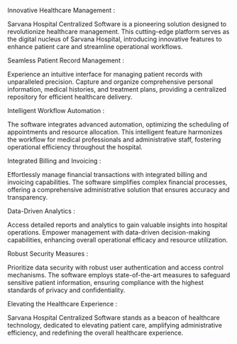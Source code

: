 Innovative Healthcare Management :

Sarvana Hospital Centralized Software is a pioneering solution designed to revolutionize healthcare management. This cutting-edge platform serves as the digital nucleus of Sarvana Hospital, introducing innovative features to enhance patient care and streamline operational workflows.

Seamless Patient Record Management :

Experience an intuitive interface for managing patient records with unparalleled precision. Capture and organize comprehensive personal information, medical histories, and treatment plans, providing a centralized repository for efficient healthcare delivery.

Intelligent Workflow Automation :

The software integrates advanced automation, optimizing the scheduling of appointments and resource allocation. This intelligent feature harmonizes the workflow for medical professionals and administrative staff, fostering operational efficiency throughout the hospital.

Integrated Billing and Invoicing :

Effortlessly manage financial transactions with integrated billing and invoicing capabilities. The software simplifies complex financial processes, offering a comprehensive administrative solution that ensures accuracy and transparency.

Data-Driven Analytics :

Access detailed reports and analytics to gain valuable insights into hospital operations. Empower management with data-driven decision-making capabilities, enhancing overall operational efficacy and resource utilization.

Robust Security Measures :

Prioritize data security with robust user authentication and access control mechanisms. The software employs state-of-the-art measures to safeguard sensitive patient information, ensuring compliance with the highest standards of privacy and confidentiality.

Elevating the Healthcare Experience :

Sarvana Hospital Centralized Software stands as a beacon of healthcare technology, dedicated to elevating patient care, amplifying administrative efficiency, and redefining the overall healthcare experience.
